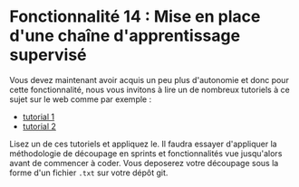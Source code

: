 # Fonctionnalité 14 : Mise en place d'une chaîne d'apprentissage supervisé


Vous devez maintenant avoir acquis un peu plus d'autonomie et donc pour cette fonctionnalité, nous vous invitons à lire un de nombreux tutoriels à ce sujet sur le web comme par exemple :

+ [tutorial 1](https://stackabuse.com/text-classification-with-python-and-scikit-learn/)
+ [tutorial 2](https://marcobonzanini.com/2015/01/19/sentiment-analysis-with-python-and-scikit-learn/)

Lisez un de ces tutoriels et appliquez le. Il faudra essayer d'appliquer la méthodologie de découpage en sprints et fonctionnalités vue jusqu'alors avant de commencer à coder. Vous deposerez votre découpage sous la forme d'un fichier  `.txt` sur votre dépôt git.